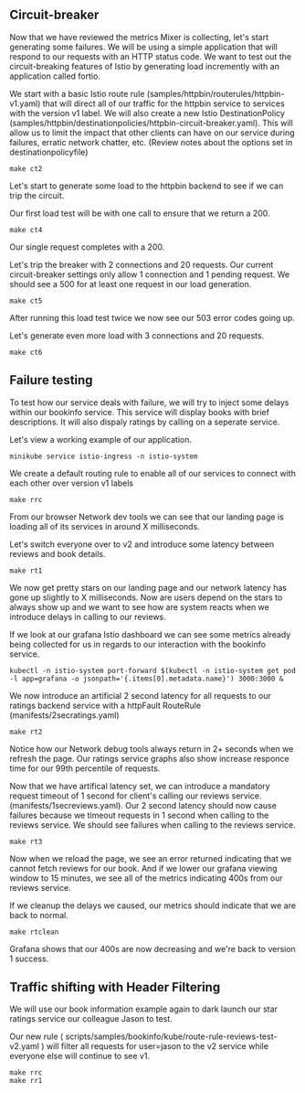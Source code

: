 ## Circuit-breaker

Now that we have reviewed the metrics Mixer is collecting, let's start generating some failures. 
We will be using a simple application that will respond to our requests with an HTTP status code.
We want to test out the circuit-breaking features of Istio by generating load incremently with an application called fortio.

We start with a basic Istio route rule (samples/httpbin/routerules/httpbin-v1.yaml) that will direct all of our traffic for the httpbin service to services with the version v1 label. 
We will also create a new Istio DestinationPolicy (samples/httpbin/destinationpolicies/httpbin-circuit-breaker.yaml). This will allow us to limit the impact that other clients can have on our service during failures, erratic network chatter, etc. (Review notes about the options set in destinationpolicyfile)

```shell
make ct2
```

Let's start to generate some load to the httpbin backend to see if we can trip the circuit.

Our first load test will be with one call to ensure that we return a 200.
```shell
make ct4
```
Our single request completes with a 200.

Let's trip the breaker with 2 connections and 20 requests. Our current circuit-breaker settings only allow 1 connection and 1 pending request. We should see a 500 for at least one request in our load generation.

```shell
make ct5
```

After running this load test twice we now see our 503 error codes going up. 

Let's generate even more load with 3 connections and 20 requests.

```shell
make ct6
```

## Failure testing

To test how our service deals with failure, we will try to inject some delays within our bookinfo service. This service will display books with brief descriptions. It will also dispaly ratings by calling on a seperate service.

Let's view a working example of our application. 

```shell
minikube service istio-ingress -n istio-system
```

We create a default routing rule to enable all of our services to connect with each other over version v1 labels
```shell
make rrc
```

From our browser Network dev tools we can see that our landing page is loading all of its services in around X milliseconds.

Let's switch everyone over to v2 and introduce some latency between reviews and book details.

```shell
make rt1
```

We now get pretty stars on our landing page and our network latency has gone up slightly to X milliseconds. Now are users depend on the stars to always show up and we want to see how are system reacts when we introduce delays in calling to our reviews.

If we look at our grafana Istio dashboard we can see some metrics already being collected for us in regards to our interaction with the bookinfo service.

```shell
kubectl -n istio-system port-forward $(kubectl -n istio-system get pod -l app=grafana -o jsonpath='{.items[0].metadata.name}') 3000:3000 &
```

We now introduce an artificial 2 second latency for all requests to our ratings backend service with a httpFault RouteRule
(manifests/2secratings.yaml)

```shell
make rt2
```

Notice how our Network debug tools always return in 2+ seconds when we refresh the page. Our ratings service graphs also show increase responce time for our 99th percentile of requests.

Now that we have artifical latency set, we can introduce a mandatory request timeout of 1 second for client's calling our reviews service. (manifests/1secreviews.yaml). Our 2 second latency should now cause failures because we timeout requests in 1 second when calling to the reviews service. We should see failures when calling to the reviews service.

```shell
make rt3
```

Now when we reload the page, we see an error returned indicating that we cannot fetch reviews for our book. And if we lower our grafana viewing window to 15 minutes, we see all of the metrics indicating 400s from our reviews service.

If we cleanup the delays we caused, our metrics should indicate that we are back to normal.

```shell
make rtclean
```

Grafana shows that our 400s are now decreasing and we're back to version 1 success.

## Traffic shifting with Header Filtering

We will use our book information example again to dark launch our star ratings service our colleague Jason to test.

Our new rule ( scripts/samples/bookinfo/kube/route-rule-reviews-test-v2.yaml ) will filter all requests for user=jason to the v2 service while everyone else will continue to see v1. 

```shell
make rrc
make rr1
```
